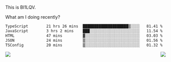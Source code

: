 This is BI1LQV.

What am I doing recently?

<!--START_SECTION:waka-->

```txt
TypeScript        21 hrs 26 mins  ████████████████████▒░░░░   81.41 %
JavaScript        3 hrs 2 mins    ███░░░░░░░░░░░░░░░░░░░░░░   11.54 %
HTML              47 mins         ▓░░░░░░░░░░░░░░░░░░░░░░░░   03.03 %
JSON              24 mins         ▒░░░░░░░░░░░░░░░░░░░░░░░░   01.56 %
TSConfig          20 mins         ▒░░░░░░░░░░░░░░░░░░░░░░░░   01.32 %
```

<!--END_SECTION:waka-->
<img align="right" src="https://github-readme-stats.vercel.app/api?username=bi1lqv&show_icons=true&count_private=true">

<img src="https://metrics.lecoq.io/bi1lqv?template=classic&base.activity=0&base.community=0&base.repositories=0&base.metadata=0&isocalendar=1&base=header%2C%20activity%2C%20community%2C%20repositories%2C%20metadata&base.indepth=false&base.hireable=false&isocalendar=false&isocalendar.duration=full-year&config.timezone=Asia%2FShanghai">
